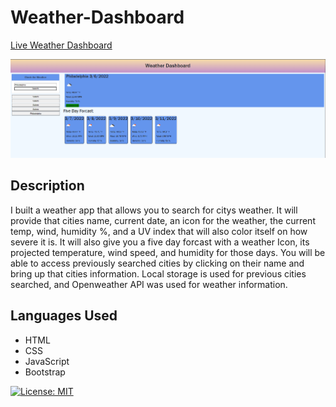 # Weather-Dashboard

[Live Weather Dashboard](https://jsnyder159.github.io/Weather-Dashboard/)

![Working Program](./assets/images/Dashboard.PNG)

## Description

I built a weather app that allows you to search for citys weather. It will provide that cities name, current date, an icon for the weather, the current temp, wind, humidity %, and a UV index that will also color itself on how severe it is.  It will also give you a five day forcast with a weather Icon, its projected temperature, wind speed, and humidity for those days.  You will be able to access previously searched cities by clicking on their name and bring up that cities information.  Local storage is used for previous cities searched, and Openweather API was used for weather information.

## Languages Used
- HTML
- CSS
- JavaScript
- Bootstrap

[![License: MIT](https://img.shields.io/badge/License-MIT-yellow.svg)](https://opensource.org/licenses/MIT)